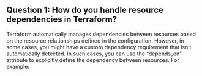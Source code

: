## Question 1: How do you handle resource dependencies in Terraform?
Terraform automatically manages dependencies between resources based on the resource relationships defined in the configuration. However, in some cases, you might have a custom dependency requirement that isn’t automatically detected. In such cases, you can use the “depends_on” attribute to explicitly define the dependency between resources. For example:
